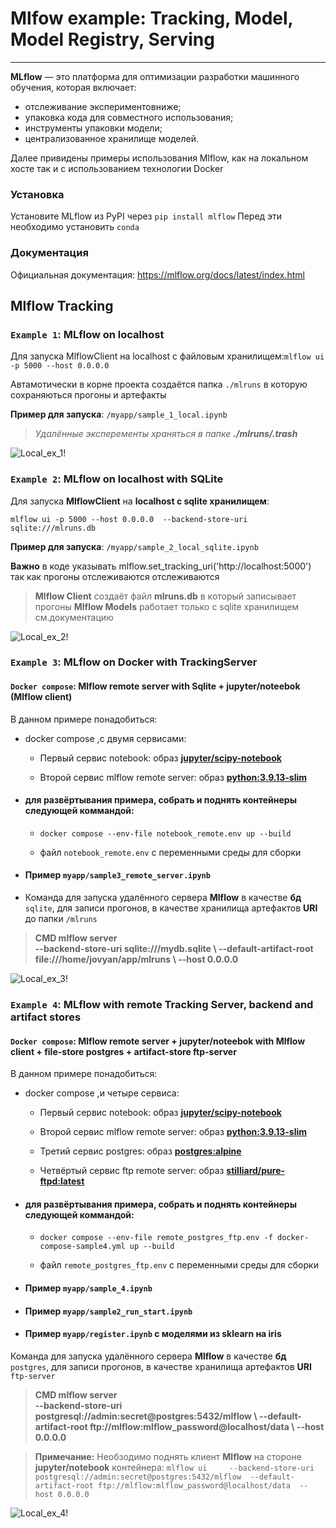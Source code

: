 # Mlfow example: Tracking, Model, Model Registry, Serving

***


**MLflow** — это платформа для оптимизации разработки машинного обучения, которая включает:

- отслеживание экспериментовниже;
- упаковка кода для совместного использования;
- инструменты упаковки модели;
- централизованное хранилище моделей.

Далее привидены примеры использования Mlflow, как на локальном хосте так и с использованием технологии Docker

### Установка

Установите MLflow из PyPI через `pip install mlflow`
Перед эти необходимо установить `conda` 

### Документация

Официальная документация: https://mlflow.org/docs/latest/index.html

## Mlflow Tracking





### `Example 1`: MLflow on localhost

Для запуска MlflowClient на localhost c файловым хранилищем:` mlflow ui -p 5000 --host 0.0.0.0 `

Автамотически в корне проекта создаётся папка `./mlruns` в которую сохраняються прогоны и артефакты 

**Пример для запуска**: `/myapp/sample_1_local.ipynb`

> *Удалённые эксперементы храняться в папке **./mlruns/.trash***

![Local_ex_1!](src/images/example_1_local.png "Local_ex_1")






### `Example 2`: MLflow on localhost with SQLite

Для запуска **MlflowClient** на **localhost c sqlite хранилищем**:

`mlflow ui -p 5000 --host 0.0.0.0  --backend-store-uri sqlite:///mlruns.db`

**Пример для запуска**: `/myapp/sample_2_local_sqlite.ipynb`

**Важно** в коде указывать mlflow.set_tracking_uri('http://localhost:5000') так как прогоны отслеживаются отслеживаются

> **Mlflow Client** создаёт файл **mlruns.db** в который записывает прогоны
> **Mlflow Models** работает только с sqlite хранилищем см.документацию

![Local_ex_2!](src/images/example_2_local_sqlite.PNG "Local_ex_2")






### `Example 3`: MLflow on Docker with TrackingServer 

#### `Docker compose`:  Mlflow remote server with Sqlite + jupyter/noteebok (Mlflow client) 

В данном примере понадобиться:

- docker compose ,c двумя сервисами:
    - Первый сервис notebook: образ **[jupyter/scipy-notebook](https://hub.docker.com/r/jupyter/scipy-notebook)**

    - Второй сервис mlflow remote server: образ **[python:3.9.13-slim](https://hub.docker.com/r/jupyter/scipy-notebook)**

- #### для развёртывания примера, собрать и поднять контейнеры следующей коммандой: 
    - `docker compose --env-file notebook_remote.env up --build`

    - файл  `notebook_remote.env` с переменными среды для сборки

- #### Пример `myapp/sample3_remote_server.ipynb`

- Команда для запуска удалённого сервера **Mlflow**
  в качестве **бд** `sqlite`, для записи прогонов,
  в качестве хранилища артефактов **URI** до папки `/mlruns `
> **CMD mlflow server \
    --backend-store-uri sqlite:///mydb.sqlite \\
    --default-artifact-root file:///home/jovyan/app/mlruns \\
    --host 0.0.0.0**







![Local_ex_3!](src/images/example_3_tracking_sqlite.PNG "Local_ex_3")



### `Example 4`: MLflow with remote Tracking Server, backend and artifact stores

#### `Docker compose`:  Mlflow remote server + jupyter/noteebok with Mlflow client + file-store postgres + artifact-store ftp-server

В данном примере понадобиться:

- docker compose ,и четыре сервиса:
    - Первый сервис notebook: образ **[jupyter/scipy-notebook](https://hub.docker.com/r/jupyter/scipy-notebook)**

    - Второй сервис mlflow remote server: образ **[python:3.9.13-slim](https://hub.docker.com/r/jupyter/scipy-notebook)**

    - Третий сервис postgres: образ **[postgres:alpine](https://hub.docker.com/r/jupyter/scipy-notebook)**

    - Четвёртый сервис ftp remote server: образ **[stilliard/pure-ftpd:latest](https://hub.docker.com/r/jupyter/scipy-notebook)**

- #### для развёртывания примера, собрать и поднять контейнеры следующей коммандой: 
    - `docker compose --env-file remote_postgres_ftp.env -f docker-compose-sample4.yml up --build`

    - файл  `remote_postgres_ftp.env` с переменными среды для сборки

- #### Пример `myapp/sample_4.ipynb`

- #### Пример `myapp/sample2_run_start.ipynb`

- #### Пример `myapp/register.ipynb` с моделями из sklearn на iris

Команда для запуска удалённого сервера **Mlflow**
  в качестве **бд** `postgres`, для записи прогонов,
  в качестве хранилища артефактов **URI**  `ftp-server`
> **CMD mlflow server \
    --backend-store-uri postgresql://admin:secret@postgres:5432/mlflow \\
    --default-artifact-root ftp://mlflow:mlflow_password@localhost/data \\
    --host 0.0.0.0**

> **Примечание:**
> Необзодимо поднять клиент **Mlflow** на  стороне **jupyter/notebook** контейнера:
> `mlflow ui     --backend-store-uri postgresql://admin:secret@postgres:5432/mlflow 
    --default-artifact-root ftp://mlflow:mlflow_password@localhost/data 
    --host 0.0.0.0`


![Local_ex_4!](src/images/example_4.png "Local_ex_4")







